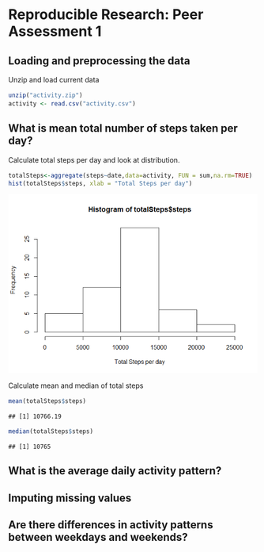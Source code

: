 # Reproducible Research: Peer Assessment 1

## Loading and preprocessing the data

Unzip and load current data

```r
unzip("activity.zip")
activity <- read.csv("activity.csv")
```


## What is mean total number of steps taken per day?

Calculate total steps per day and look at distribution.

```r
totalSteps<-aggregate(steps~date,data=activity, FUN = sum,na.rm=TRUE)
hist(totalSteps$steps, xlab = "Total Steps per day")
```

![](PA1_template_files/figure-html/unnamed-chunk-2-1.png) 

Calculate mean and median of total steps

```r
mean(totalSteps$steps)
```

```
## [1] 10766.19
```

```r
median(totalSteps$steps)
```

```
## [1] 10765
```


## What is the average daily activity pattern?



## Imputing missing values



## Are there differences in activity patterns between weekdays and weekends?
